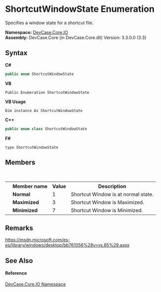 # ShortcutWindowState Enumeration
 

Specifies a window state for a shortcut file.

**Namespace:**&nbsp;<a href="N_DevCase_Core_IO">DevCase.Core.IO</a><br />**Assembly:**&nbsp;DevCase.Core (in DevCase.Core.dll) Version: 3.3.0.0 (3.3)

## Syntax

**C#**<br />
``` C#
public enum ShortcutWindowState
```

**VB**<br />
``` VB
Public Enumeration ShortcutWindowState
```

**VB Usage**<br />
``` VB Usage
Dim instance As ShortcutWindowState
```

**C++**<br />
``` C++
public enum class ShortcutWindowState
```

**F#**<br />
``` F#
type ShortcutWindowState
```


## Members
&nbsp;<table><tr><th></th><th>Member name</th><th>Value</th><th>Description</th></tr><tr><td /><td target="F:DevCase.Core.IO.ShortcutWindowState.Normal">**Normal**</td><td>1</td><td>Shortcut Window is at normal state.</td></tr><tr><td /><td target="F:DevCase.Core.IO.ShortcutWindowState.Maximized">**Maximized**</td><td>3</td><td>Shortcut Window is Maximized.</td></tr><tr><td /><td target="F:DevCase.Core.IO.ShortcutWindowState.Minimized">**Minimized**</td><td>7</td><td>Shortcut Window is Minimized.</td></tr></table>

## Remarks
<a href="https://msdn.microsoft.com/es-es/library/windows/desktop/bb761056%28v=vs.85%29.aspx" target="_blank">https://msdn.microsoft.com/es-es/library/windows/desktop/bb761056%28v=vs.85%29.aspx</a>

## See Also


#### Reference
<a href="N_DevCase_Core_IO">DevCase.Core.IO Namespace</a><br />